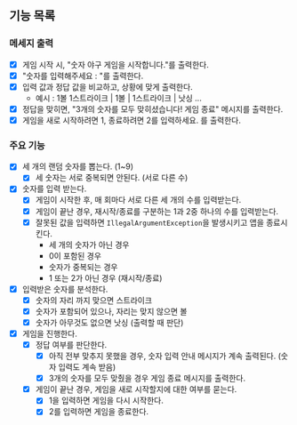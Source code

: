 ## 기능 목록
### 메세지 출력
  - [X] 게임 시작 시, "숫자 야구 게임을 시작합니다."를 출력한다.
  - [X] "숫자를 입력해주세요 : "를 출력한다.
  - [X] 입력 값과 정답 값을 비교하고, 상황에 맞게 출력한다.
    - 예시 : 1볼 1스트라이크 | 1볼 | 1스트라이크 | 낫싱 ...
  - [X] 정답을 맞히면, "3개의 숫자를 모두 맞히셨습니다! 게임 종료" 메시지를 출력한다.
  - [X] 게임을 새로 시작하려면 1, 종료하려면 2를 입력하세요. 를 출력한다.

### 주요 기능 
  - [X] 세 개의 랜덤 숫자를 뽑는다. (1~9)
    - [X] 세 숫자는 서로 중복되면 안된다. (서로 다른 수)
  - [X] 숫자를 입력 받는다.
    - [X] 게임이 시작한 후, 매 회마다 서로 다른 세 개의 수를 입력받는다.
    - [X] 게임이 끝난 경우, 재시작/종료를 구분하는 1과 2중 하나의 수를 입력받는다.
    - [X] 잘못된 값을 입력하면 `IllegalArgumentException`을 발생시키고 앱을 종료시킨다.
      - 세 개의 숫자가 아닌 경우
      - 0이 포함된 경우
      - 숫자가 중복되는 경우
      - 1 또는 2가 아닌 경우 (재시작/종료)
  - [X] 입력받은 숫자를 분석한다.
    - [X] 숫자의 자리 까지 맞으면 스트라이크
    - [X] 숫자가 포함되어 있으나, 자리는 맞지 않으면 볼
    - [X] 숫자가 아무것도 없으면 낫싱 (출력할 때 판단)
  - [X] 게임을 진행한다.
    - [X] 정답 여부를 판단한다.
      - [X] 아직 전부 맞추지 못했을 경우, 숫자 입력 안내 메시지가 계속 출력된다. (숫자 입력도 계속 받음)
      - [X] 3개의 숫자를 모두 맞췄을 경우 게임 종료 메시지를 출력한다.
    - [X] 게임이 끝난 경우, 게임을 새로 시작할지에 대한 여부를 묻는다.
      - [X] 1을 입력하면 게임을 다시 시작한다.
      - [X] 2를 입력하면 게임을 종료한다.